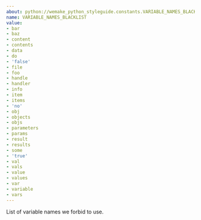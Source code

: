 ```yaml
---
about: python://wemake_python_styleguide.constants.VARIABLE_NAMES_BLACKLIST
name: VARIABLE_NAMES_BLACKLIST
value:
- bar
- baz
- content
- contents
- data
- do
- 'false'
- file
- foo
- handle
- handler
- info
- item
- items
- 'no'
- obj
- objects
- objs
- parameters
- params
- result
- results
- some
- 'true'
- val
- vals
- value
- values
- var
- variable
- vars
---
```


List of variable names we forbid to use.